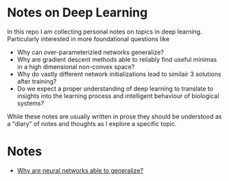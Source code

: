 # Notes on Deep Learning 

In this repo I am collecting personal notes on topics in deep learning. Particularly interested in more foundational questions like
* Why can over-parameterizied networks generalize?
* Why are gradient descent methods able to reliably find useful minimas in a high dimensional non-convex space?
* Why do vastly different network initializations lead to similair 3
solutions after training?
* Do we expect a proper understanding of deep learning to translate to insights into the learning process and intelligent behaviour of biological systems?

While these notes are usually written in prose they should be understood as a "diary" of notes and thoughts as I explore a specific topic.

# Notes
* [Why are neural networks able to generalize?](notes/biasvariance.md)
